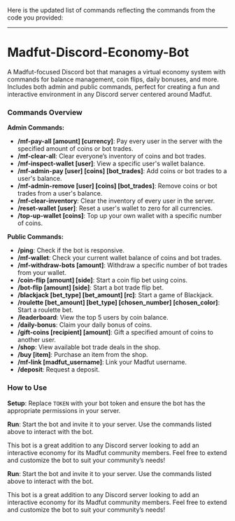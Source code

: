 Here is the updated list of commands reflecting the commands from the code you provided:

---

# Madfut-Discord-Economy-Bot
A Madfut-focused Discord bot that manages a virtual economy system with commands for balance management, coin flips, daily bonuses, and more. Includes both admin and public commands, perfect for creating a fun and interactive environment in any Discord server centered around Madfut.

### Commands Overview

**Admin Commands:**

- **/mf-pay-all [amount] [currency]**: Pay every user in the server with the specified amount of coins or bot trades.
- **/mf-clear-all**: Clear everyone’s inventory of coins and bot trades.
- **/mf-inspect-wallet [user]**: View a specific user's wallet balance.
- **/mf-admin-pay [user] [coins] [bot_trades]**: Add coins or bot trades to a user's balance.
- **/mf-admin-remove [user] [coins] [bot_trades]**: Remove coins or bot trades from a user's balance.
- **/mf-clear-inventory**: Clear the inventory of every user in the server.
- **/reset-wallet [user]**: Reset a user's wallet to zero for all currencies.
- **/top-up-wallet [coins]**: Top up your own wallet with a specific number of coins.

**Public Commands:**

- **/ping**: Check if the bot is responsive.
- **/mf-wallet**: Check your current wallet balance of coins and bot trades.
- **/mf-withdraw-bots [amount]**: Withdraw a specific number of bot trades from your wallet.
- **/coin-flip [amount] [side]**: Start a coin flip bet using coins.
- **/bot-flip [amount] [side]**: Start a bot trade flip bet.
- **/blackjack [bet_type] [bet_amount] [rc]**: Start a game of Blackjack.
- **/roulette [bet_amount] [bet_type] [chosen_number] [chosen_color]**: Start a roulette bet.
- **/leaderboard**: View the top 5 users by coin balance.
- **/daily-bonus**: Claim your daily bonus of coins.
- **/gift-coins [recipient] [amount]**: Gift a specified amount of coins to another user.
- **/shop**: View available bot trade deals in the shop.
- **/buy [item]**: Purchase an item from the shop.
- **/mf-link [madfut_username]**: Link your Madfut username.
- **/deposit**: Request a deposit.

### How to Use

**Setup**: Replace `TOKEN` with your bot token and ensure the bot has the appropriate permissions in your server.

**Run**: Start the bot and invite it to your server. Use the commands listed above to interact with the bot.

This bot is a great addition to any Discord server looking to add an interactive economy for its Madfut community members. Feel free to extend and customize the bot to suit your community’s needs!

**Run**: Start the bot and invite it to your server. Use the commands listed above to interact with the bot.

This bot is a great addition to any Discord server looking to add an interactive economy for its Madfut community members. Feel free to extend and customize the bot to suit your community’s needs!
